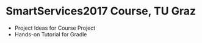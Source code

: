 # SmartServices2017 Course, TU Graz

- Project Ideas for Course Project
- Hands-on Tutorial for Gradle